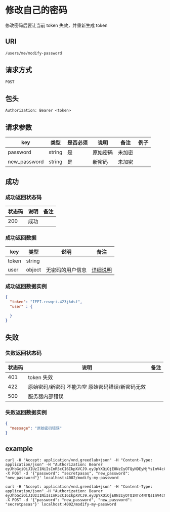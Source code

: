 # 修改自己的密码

修改密码后要让当前 token 失效，并重新生成 token

## URI

```
/users/me/modify-password
```

## 请求方式

```
POST
```

## 包头

```
Authorization: Bearer <token>
```

## 请求参数

| key | 类型 | 是否必须 | 说明 | 备注 | 例子 |
| --- | --- | --- | --- | --- | --- |
| password | string | 是 | 原始密码 | 未加密 |  |
| new_password | string | 是 | 新密码 | 未加密 |  |

## 成功

### 成功返回状态码

| 状态码 | 说明 | 备注 |
| --- | --- | --- |
| 200 | 成功 |  |

### 成功返回数据

| key | 类型 | 说明 | 备注 |
| --- | --- | --- | --- |
| token | string |  |  |
| user | object | 无密码的用户信息 | [详细说明](../../table/user.md) |

### 成功返回数据实例

```json
{
  "token": "IFEI.rewqri.423jkdsf",
  "user" : {

  }
}
```

## 失败

### 失败返回状态码

| 状态码 | 说明 | 备注 |
| --- | --- | --- |
| 401 | token 失效 |  |
| 422 | 原始密码/新密码 不能为空 原始密码错误/新密码无效 |  |
| 500 | 服务器内部错误 |  |

### 失败返回数据实例

```json
{
  "message": "原始密码错误"
}
```

## example

```
curl -H "Accept: application/vnd.greedlab+json" -H "Content-Type: application/json" -H "Authorization: Bearer eyJhbGciOiJIUzI1NiIsInR5cCI6IkpXVCJ9.eyJpYXQiOjE0NzIyOTQyNDEyMjYsImV4cCI6MTQ3NDg4NjI0MTIyNiwiaWQiOiI1N2MxNmIyMGI5MDdmMTk5YmZiZGQ1NjIiLCJzY29wZSI6ImRlZmF1bHQifQ.NQlByolepxftXqZNRtY4c2n8u1seZ9QRKRIS6M0KN4I" -X POST -d '{"password": "secretpasas", "new_password": "new_password"}' localhost:4002/modify-my-password

curl -H "Accept: application/vnd.greedlab+json" -H "Content-Type: application/json" -H "Authorization: Bearer eyJhbGciOiJIUzI1NiIsInR5cCI6IkpXVCJ9.eyJpYXQiOjE0NzIyOTQ1NTc4NTQsImV4cCI6MTQ3NDg4NjU1Nzg1NCwiaWQiOiI1N2MxNmIyMGI5MDdmMTk5YmZiZGQ1NjIiLCJzY29wZSI6ImRlZmF1bHQifQ.ZLwqEQSGRgUerSc0BVWpDyKDKlM7CkITFDtMmj7woho" -X POST -d '{"password": "new_password", "new_password": "secretpasas"}' localhost:4002/modify-my-password

```
